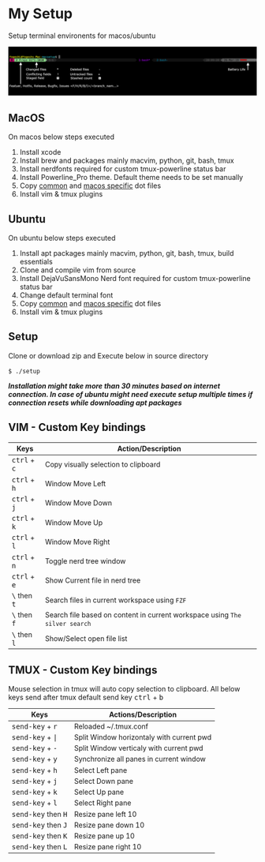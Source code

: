 My Setup 
=====================================
Setup terminal environents for macos/ubuntu

![tmux-powerline-bar](tmux-bar.png)

## MacOS
On macos below steps executed
1. Install xcode
1. Install brew and packages mainly macvim, python, git, bash, tmux
1. Install nerdfonts required for custom tmux-powerline status bar
1. Install Powerline_Pro theme. Default theme needs to be set manually
1. Copy [common](dots/common) and [macos specific](dots/macos) dot files
1. Install vim & tmux plugins

## Ubuntu
On ubuntu below steps executed
1. Install apt packages mainly macvim, python, git, bash, tmux, build essentials
1. Clone and compile vim from source
1. Install DejaVuSansMono Nerd font required for custom tmux-powerline status bar
1. Change default terminal font
1. Copy [common](dots/common) and [macos specific](dots/macos) dot files
1. Install vim & tmux plugins

## Setup 
Clone or download zip and Execute below in source directory
```Shell
$ ./setup
```
***Installation might take more than 30 minutes based on internet connection. In case of ubuntu might need execute setup multiple times if connection resets while downloading apt packages***

## VIM - Custom Key bindings
| Keys | Action/Description |
| -- | -- |
| <kbd>ctrl</kbd> + <kbd>c</kbd> | Copy visually selection to clipboard |
| <kbd>ctrl</kbd> + <kbd>h</kbd> | Window Move Left |
| <kbd>ctrl</kbd> + <kbd>j</kbd> | Window Move Down |
| <kbd>ctrl</kbd> + <kbd>k</kbd> | Window Move Up |
| <kbd>ctrl</kbd> + <kbd>l</kbd> | Window Move Right |
| <kbd>ctrl</kbd> + <kbd>n</kbd> | Toggle nerd tree window|
| <kbd>ctrl</kbd> + <kbd>e</kbd> | Show Current file in nerd tree |
| <kbd>\\</kbd> then <kbd>t</kbd> | Search files in current workspace using `FZF` |
| <kbd>\\</kbd> then <kbd>f</kbd> | Search file based on content in current workspace using `The silver search` |
| <kbd>\\</kbd> then <kbd>l</kbd> | Show/Select open file list |

## TMUX - Custom Key bindings
Mouse selection in tmux will auto copy selection to clipboard. All below keys send after tmux default send key <kbd>ctrl</kbd> + <kbd>b</kbd>

| Keys | Actions/Description |
| -- | -- |
| <kbd>send-key</kbd> + <kbd>r</kbd> | Reloaded ~/.tmux.conf |
| <kbd>send-key</kbd> + <kbd>\|</kbd> | Split Window horizontaly with current pwd |
| <kbd>send-key</kbd> + <kbd>-</kbd> | Split Window verticaly with current pwd |
| <kbd>send-key</kbd> + <kbd>y</kbd> | Synchronize all panes in current window |
| <kbd>send-key</kbd> + <kbd>h</kbd> | Select Left pane |
| <kbd>send-key</kbd> + <kbd>j</kbd> | Select Down pane |
| <kbd>send-key</kbd> + <kbd>k</kbd> | Select Up pane |
| <kbd>send-key</kbd> + <kbd>l</kbd> | Select Right pane |
| <kbd>send-key</kbd> then <kbd>H</kbd> | Resize pane left  10 |
| <kbd>send-key</kbd> then <kbd>J</kbd> | Resize pane down 10 |
| <kbd>send-key</kbd> then <kbd>K</kbd> | Resize pane up 10 |
| <kbd>send-key</kbd> then <kbd>L</kbd> | Resize pane right 10 |
